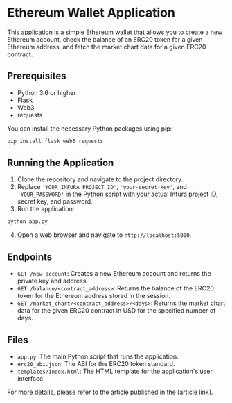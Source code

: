 # Ethereum Wallet Application

This application is a simple Ethereum wallet that allows you to create a new Ethereum account, check the balance of an ERC20 token for a given Ethereum address, and fetch the market chart data for a given ERC20 contract.

## Prerequisites

- Python 3.6 or higher
- Flask
- Web3
- requests

You can install the necessary Python packages using pip:

```bash
pip install flask web3 requests
```
## Running the Application

1. Clone the repository and navigate to the project directory.
2. Replace `'YOUR_INFURA_PROJECT_ID'`, `'your-secret-key'`, and `'YOUR_PASSWORD'` in the Python script with your actual Infura project ID, secret key, and password.
3. Run the application:

```bash
python app.py
```
4. Open a web browser and navigate to `http://localhost:5000`.

## Endpoints

- `GET /new_account`: Creates a new Ethereum account and returns the private key and address.
- `GET /balance/<contract_address>`: Returns the balance of the ERC20 token for the Ethereum address stored in the session.
- `GET /market_chart/<contract_address>/<days>`: Returns the market chart data for the given ERC20 contract in USD for the specified number of days.

## Files

- `app.py`: The main Python script that runs the application.
- `erc20_abi.json`: The ABI for the ERC20 token standard.
- `templates/index.html`: The HTML template for the application's user interface.

For more details, please refer to the article published in the [article link].

